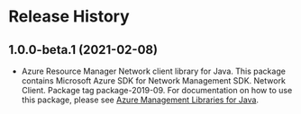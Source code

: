 # Release History

## 1.0.0-beta.1 (2021-02-08)

- Azure Resource Manager Network client library for Java. This package contains Microsoft Azure SDK for Network Management SDK. Network Client. Package tag package-2019-09. For documentation on how to use this package, please see [Azure Management Libraries for Java](https://aka.ms/azsdk/java/mgmt).
